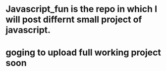 # Javascript_fun is the repo in which I will post differnt small project of javascript.
# goging to upload full working project soon
